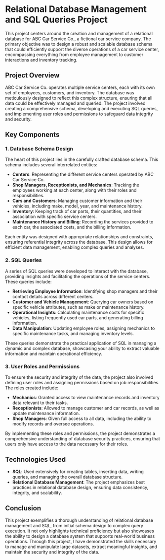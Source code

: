 # Relational Database Management and SQL Queries Project

This project centers around the creation and management of a relational database for ABC Car Service Co., a fictional car service company. The primary objective was to design a robust and scalable database schema that could efficiently support the diverse operations of a car service center, encompassing everything from employee management to customer interactions and inventory tracking.

## Project Overview

ABC Car Service Co. operates multiple service centers, each with its own set of employees, customers, and inventory. The database was meticulously designed to reflect this complex structure, ensuring that all data could be effectively managed and queried. The project involved creating a comprehensive schema, developing and executing SQL queries, and implementing user roles and permissions to safeguard data integrity and security.

## Key Components

### 1. Database Schema Design
The heart of this project lies in the carefully crafted database schema. This schema includes several interrelated entities:
- **Centers**: Representing the different service centers operated by ABC Car Service Co.
- **Shop Managers, Receptionists, and Mechanics**: Tracking the employees working at each center, along with their roles and responsibilities.
- **Cars and Customers**: Managing customer information and their vehicles, including make, model, year, and maintenance history.
- **Inventory**: Keeping track of car parts, their quantities, and their association with specific service centers.
- **Maintenance History and Billing**: Recording the services provided to each car, the associated costs, and the billing information.

Each entity was designed with appropriate relationships and constraints, ensuring referential integrity across the database. This design allows for efficient data management, enabling complex queries and analyses.

### 2. SQL Queries
A series of SQL queries were developed to interact with the database, providing insights and facilitating the operations of the service centers. These queries include:
- **Retrieving Employee Information**: Identifying shop managers and their contact details across different centers.
- **Customer and Vehicle Management**: Querying car owners based on specific vehicle attributes, such as make or maintenance history.
- **Operational Insights**: Calculating maintenance costs for specific vehicles, listing frequently used car parts, and generating billing information.
- **Data Manipulation**: Updating employee roles, assigning mechanics to specific maintenance tasks, and managing inventory levels.

These queries demonstrate the practical application of SQL in managing a dynamic and complex database, showcasing your ability to extract valuable information and maintain operational efficiency.

### 3. User Roles and Permissions
To ensure the security and integrity of the data, the project also involved defining user roles and assigning permissions based on job responsibilities. The roles created include:
- **Mechanics**: Granted access to view maintenance records and inventory data relevant to their tasks.
- **Receptionists**: Allowed to manage customer and car records, as well as update maintenance information.
- **Shop Managers**: Given full access to all data, including the ability to modify records and oversee operations.

By implementing these roles and permissions, the project demonstrates a comprehensive understanding of database security practices, ensuring that users only have access to the data necessary for their roles.

## Technologies Used

- **SQL**: Used extensively for creating tables, inserting data, writing queries, and managing the overall database structure.
- **Relational Database Management**: The project emphasizes best practices in relational database design, ensuring data consistency, integrity, and scalability.

## Conclusion

This project exemplifies a thorough understanding of relational database management and SQL, from initial schema design to complex query execution. It not only highlights technical proficiency but also showcases the ability to design a database system that supports real-world business operations. Through this project, I have demonstrated the skills necessary to manage and manipulate large datasets, extract meaningful insights, and maintain the security and integrity of the data.
